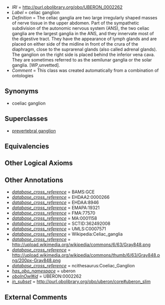  * *IRI* = http://purl.obolibrary.org/obo/UBERON_0002262
 * *Label* = celiac ganglion
 * *Definition* = The celiac ganglia are two large irregularly shaped masses of nerve tissue in the upper abdomen. Part of the sympathetic subdivision of the autonomic nervous system (ANS), the two celiac ganglia are the largest ganglia in the ANS, and they innervate most of the digestive tract. They have the appearance of lymph glands and are placed on either side of the midline in front of the crura of the diaphragm, close to the suprarenal glands (also called adrenal glands). The ganglion on the right side is placed behind the inferior vena cava. They are sometimes referred to as the semilunar ganglia or the solar ganglia. [WP,unvetted].
 * *Comment* = This class was created automatically from a combination of ontologies

## Synonyms

 * coeliac ganglion

## Superclasses

 * [prevertebral ganglion](../../UBERON/64/UBERON_0003964.md)

## Equivalencies


## Other Logical Axioms


## Other Annotations

 * *[database_cross_reference](../../ef/oboInOwl#hasDbXref.md)* = BAMS:GCE
 * *[database_cross_reference](../../ef/oboInOwl#hasDbXref.md)* = EHDAA2:0000266
 * *[database_cross_reference](../../ef/oboInOwl#hasDbXref.md)* = EHDAA:8946
 * *[database_cross_reference](../../ef/oboInOwl#hasDbXref.md)* = EMAPA:19321
 * *[database_cross_reference](../../ef/oboInOwl#hasDbXref.md)* = FMA:77570
 * *[database_cross_reference](../../ef/oboInOwl#hasDbXref.md)* = MA:0001158
 * *[database_cross_reference](../../ef/oboInOwl#hasDbXref.md)* = SCTID:362492008
 * *[database_cross_reference](../../ef/oboInOwl#hasDbXref.md)* = UMLS:C0007571
 * *[database_cross_reference](../../ef/oboInOwl#hasDbXref.md)* = Wikipedia:Celiac_ganglia
 * *[database_cross_reference](../../ef/oboInOwl#hasDbXref.md)* = http://upload.wikimedia.org/wikipedia/commons/6/63/Gray848.png
 * *[database_cross_reference](../../ef/oboInOwl#hasDbXref.md)* = http://upload.wikimedia.org/wikipedia/commons/thumb/6/63/Gray848.png/200px-Gray848.png
 * *[database_cross_reference](../../ef/oboInOwl#hasDbXref.md)* = ncithesaurus:Coeliac_Ganglion
 * *[has_obo_namespace](../../ce/oboInOwl#hasOBONamespace.md)* = uberon
 * *[oboInOwl#id](../../id/oboInOwl#id.md)* = UBERON:0002262
 * *[in_subset](../../et/oboInOwl#inSubset.md)* = http://purl.obolibrary.org/obo/uberon/core#uberon_slim

## External Comments

